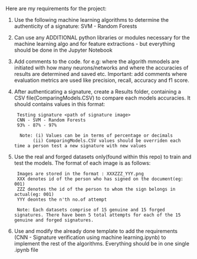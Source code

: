 Here are my requirements for the project:

1. Use the following machine learning algorithms to determine the authenticity of a signature:
        SVM - Random Forests
                 
2. Can use any ADDITIONAL python libraries or modules necessary for the machine learning algo and for feature extractions - but everything should be done in the
Jupyter Notebook

3. Add comments to the code. for e.g: where the algorith mmodels are initiated with how many neurons/networks and where the accuracies of results
are determined and saved etc. Important: add comments where evaluation metrics are used like precision, recall, accuracy and f1 score.

4. After authenticating a signature, create a Results folder, containing a CSV file(ComparingModels.CSV) to compare each models accuracies. It should contains values 
in this format:

        Testing signature <path of signature image>
        CNN - SVM - Random Forests
        93% - 87% - 97%
        
         Note: (i) Values can be in terms of percentage or decimals
              (ii) ComparingModels.CSV values should be overriden each time a person test a new signature with new values 
              
5. Use the real and forged datasets only(found within this repo) to train and test the models. The format of each image is as follows:

        Images are stored in the format : XXXZZZ_YYY.png
        XXX denotes id of the person who has signed on the document(eg: 001)
        ZZZ denotes the id of the person to whom the sign belongs in actual(eg: 001)
        YYY deontes the n'th no.of attempt

        Note: Each datasets comprise of 15 genuine and 15 forged signatures. There have been 5 total attempts for each of the 15 genuine and forged signatures.

6. Use and modify the already done template to add the requirements (CNN - Signature verification using machine learning.ipynb) to implement the rest of the algorithms. Everything should be in one single .ipynb file
